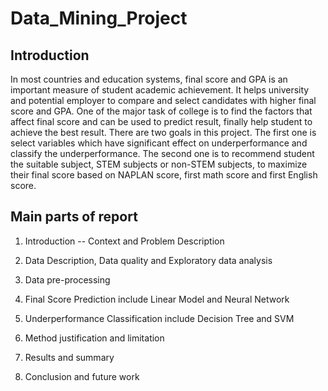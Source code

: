 # Data_Mining_Project
## Introduction
In most countries and education systems, final score and GPA is an important measure of student academic achievement. It helps university and potential employer to compare and select candidates with higher final score and GPA. One of the major task of college is to find the factors that affect final score and can be used to predict result, finally help student to achieve the best result. There are two goals in this project. The first one is select variables which have significant effect on underperformance and classify the underperformance. The second one is to recommend student the suitable subject, STEM subjects or non-STEM subjects, to maximize their final score based on NAPLAN score, first math score and first English score.

## Main parts of report
1. Introduction -- Context and Problem Description

2. Data Description, Data quality and Exploratory data analysis

3. Data pre-processing

4. Final Score Prediction include Linear Model and Neural Network

5. Underperformance Classification include Decision Tree and SVM

6. Method justification and limitation

7. Results and summary

8. Conclusion and future work

## 
